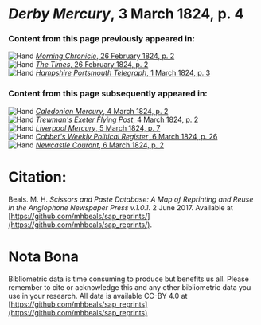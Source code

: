 # *Derby Mercury*, 3 March 1824, p. 4  
  
### Content from this page previously appeared in:  
![Hand](http://scissorsandpaste.net/wp-content/uploads/2017/06/smallhandpointer.png) [*Morning Chronicle*, 26 February 1824, p. 2](https://mhbeals.github.io/sap_html/Morning-Chronicle/Morning-Chronicle-26-February-1824-p-2)  
![Hand](http://scissorsandpaste.net/wp-content/uploads/2017/06/smallhandpointer.png) [*The Times*, 26 February 1824, p. 2](https://mhbeals.github.io/sap_html/The-Times/The-Times-26-February-1824-p-2)  
![Hand](http://scissorsandpaste.net/wp-content/uploads/2017/06/smallhandpointer.png) [*Hampshire Portsmouth Telegraph*, 1 March 1824, p. 3](https://mhbeals.github.io/sap_html/Hampshire-Portsmouth-Telegraph/Hampshire-Portsmouth-Telegraph-1-March-1824-p-3)  
  
### Content from this page subsequently appeared in:  
![Hand](http://scissorsandpaste.net/wp-content/uploads/2017/06/smallhandpointer.png) [*Caledonian Mercury*, 4 March 1824, p. 2](https://mhbeals.github.io/sap_html/Caledonian-Mercury/Caledonian-Mercury-4-March-1824-p-2)  
![Hand](http://scissorsandpaste.net/wp-content/uploads/2017/06/smallhandpointer.png) [*Trewman's Exeter Flying Post*, 4 March 1824, p. 2](https://mhbeals.github.io/sap_html/Trewman's-Exeter-Flying-Post/Trewman's-Exeter-Flying-Post-4-March-1824-p-2)  
![Hand](http://scissorsandpaste.net/wp-content/uploads/2017/06/smallhandpointer.png) [*Liverpool Mercury*, 5 March 1824, p. 7](https://mhbeals.github.io/sap_html/Liverpool-Mercury/Liverpool-Mercury-5-March-1824-p-7)  
![Hand](http://scissorsandpaste.net/wp-content/uploads/2017/06/smallhandpointer.png) [*Cobbet's Weekly Political Register*, 6 March 1824, p. 26](https://mhbeals.github.io/sap_html/Cobbet's-Weekly-Political-Register/Cobbet's-Weekly-Political-Register-6-March-1824-p-26)  
![Hand](http://scissorsandpaste.net/wp-content/uploads/2017/06/smallhandpointer.png) [*Newcastle Courant*, 6 March 1824, p. 2](https://mhbeals.github.io/sap_html/Newcastle-Courant/Newcastle-Courant-6-March-1824-p-2)  


# Citation: 

Beals. M. H. *Scissors and Paste Database: A Map of Reprinting and Reuse in the Anglophone Newspaper Press v.1.0.1.* 2 June 2017. Available at [https://github.com/mhbeals/sap_reprints/](https://github.com/mhbeals/sap_reprints/). 

# Nota Bona

Bibliometric data is time consuming to produce but benefits us all. Please remember to cite or acknowledge this and any other bibliometric data you use in your research. All data is available CC-BY 4.0 at [https://github.com/mhbeals/sap_reprints](https://github.com/mhbeals/sap_reprints)